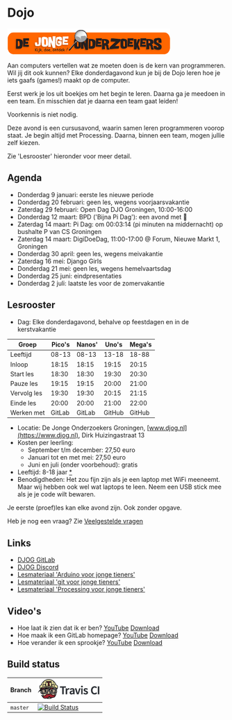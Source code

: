 # Dojo

![DJOG logo](pics/DjogKleiner.png)

Aan computers vertellen wat ze moeten doen is de kern van programmeren. 
Wil jij dit ook kunnen? Elke donderdagavond kun je bij de Dojo
leren hoe je iets gaafs (games!) maakt op de computer.

Eerst werk je los uit boekjes om het begin te leren. Daarna ga je
meedoen in een team. En misschien dat je daarna een team gaat leiden!

Voorkennis is niet nodig.

Deze avond is een cursusavond, waarin samen leren programmeren voorop staat. 
Je begin altijd met Processing. Daarna, binnen een team, mogen jullie zelf kiezen.

Zie 'Lesrooster' hieronder voor meer detail.

## Agenda

 * Donderdag 9 januari: eerste les nieuwe periode
 * Donderdag 20 februari: geen les, wegens voorjaarsvakantie
 * Zaterdag 29 februari: Open Dag DJO Groningen, 10:00-16:00
 * Donderdag 12 maart: BPD ('Bijna Pi Dag'): een avond met :pizza:
 * Zaterdag 14 maart: Pi Dag: om 00:03:14 (pi minuten na middernacht) op bushalte P van CS Groningen
 * Zaterdag 14 maart: DigiDoeDag, 11:00-17:00 @ Forum, Nieuwe Markt 1, Groningen
 * Donderdag 30 april: geen les, wegens meivakantie
 * Zaterdag 16 mei: Django Girls
 * Donderdag 21 mei: geen les, wegens hemelvaartsdag
 * Donderdag 25 juni: eindpresentaties
 * Donderdag 2 juli: laatste les voor de zomervakantie

## Lesrooster

 * Dag: Elke donderdagavond, behalve op feestdagen en in de kerstvakantie

Groep       |Pico's |Nanos' |Uno's  |Mega's
------------|-------|-------|-------|------
Leeftijd    | 08-13 | 08-13 | 13-18 | 18-88
Inloop      | 18:15 | 18:15 | 19:15 | 20:15
Start les   | 18:30 | 18:30 | 19:30 | 20:30
Pauze les   | 19:15 | 19:15 | 20:00 | 21:00
Vervolg les | 19:30 | 19:30 | 20:15 | 21:15
Einde les   | 20:00 | 20:00 | 21:00 | 22:00
Werken met  |GitLab |GitLab |GitHub |GitHub

 * Locatie: De Jonge Onderzoekers Groningen, [www.djog.nl](https://www.djog.nl), 
   Dirk Huizingastraat 13
 * Kosten per leerling:
   * September t/m december: 27,50 euro
   * Januari tot en met mei: 27,50 euro
   * Juni en juli (onder voorbehoud): gratis 
 * Leeftijd: 8-18 jaar [*](docs/veelgestelde_vragen.md)
 * Benodigdheden: Het zou fijn zijn als je een laptop met WiFi meeneemt. 
   Maar wij hebben ook wel wat laptops te leen. Neem een USB stick mee als
   je je code wilt bewaren.

Je eerste (proef)les kan elke avond zijn. Ook zonder opgave.

Heb je nog een vraag? Zie [Veelgestelde vragen](docs/veelgestelde_vragen.md)

## Links

 * [DJOG GitLab](http://51.15.53.32)
 * [DJOG Discord](https://discord.gg/XYBXfE)
 * [Lesmateriaal 'Arduino voor jonge tieners'](https://github.com/richelbilderbeek/arduino_voor_jonge_tieners)
 * [Lesmateriaal 'git voor jonge tieners'](https://github.com/richelbilderbeek/git_voor_jonge_tieners)
 * [Lesmateriaal 'Processing voor jonge tieners'](https://github.com/richelbilderbeek/processing_voor_jonge_tieners)

## Video's

 * Hoe laat ik zien dat ik er ben? [YouTube](https://youtu.be/3S-2Ya9G1PA) [Download](http://richelbilderbeek.nl/dojo_ik_ben_er_20200109.ogv)
 * Hoe maak ik een GitLab homepage? [YouTube](https://youtu.be/SMUTWqqQ3n4) [Download](http://richelbilderbeek.nl/dojo_gitlab_homepage_maken_20200109.ogv)
 * Hoe verander ik een sprookje? [YouTube](https://youtu.be/h04nilzBxKk) [Download](http://richelbilderbeek.nl/gitlab_en_sprookje_20200116.ogv)

## Build status

Branch  |[![Travis CI logo](pics/TravisCI.png)](https://travis-ci.org)
--------|-----------------------------------------------------------------------------------------------------------------------------
`master`|[![Build Status](https://travis-ci.org/richelbilderbeek/Dojo.svg?branch=master)](https://travis-ci.org/richelbilderbeek/Dojo)

